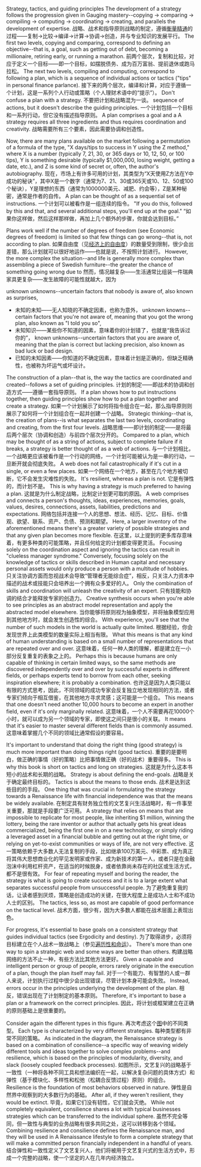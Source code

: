 Strategy,  tactics,  and  guiding principles The  development  of  a  strategy  follows  the  progression  given  in  Gauging mastery--copying -> comparing -> compiling -> computing -> coordinating  -> creating,  and  parallels  the  development  of  expertise. 
战略、战术和指导原则战略的制定，遵循[衡量精通]()的过程——复制->比较->编译->计算->协调->创造，并与专业知识的发展平行。
The  first  two  levels, copying and comparing, correspond to defining an objective--that is, a goal, such as  getting  out  of  debt,  becoming  a  millionaire,  retiring  early,  or  running  a marathon. 
前两个层次，复制和比较，对应于定义一个目标——即一个目标，如摆脱债务、成为百万富翁、提前退休或跑马拉松。
The  next  two  levels,  compiling  and  computing,  correspond  to following a plan, which is a sequence of individual actions or tactics ("tips" in personal  finance  parlance). 
接下来的两个层次，编译和计算，对应于遵循一个计划，这是一系列个人行动或策略（个人理财术语中的“提示”）。
Don't  confuse  a  plan  with  a  strategy. 
不要把计划和战略混为一谈。
sequence  of actions, but it  doesn't describe the guiding principles. 
一个计划包括一个目标和一系列行动，但它没有描述指导原则。
A  plan comprises a goal and a A  strategy  requires  all  three  ingredients  and  thus  requires coordination and creativity. 
战略需要所有三个要素，因此需要协调和创造性。

Now, there are many plans available on the market following a permutation of a formula of the type, "X days/tips to success in Y using the Z method," where X is a number (typically 7, 21, 30, or 365 days or 10, 12, 50, or 100 tips), Y is something  desirable  (typically  $1,000,000,  losing  weight,  getting  a  date,  etc.), and Z is some kind of secret or, often, the author's autobiography. 
现在，市场上有许多可用的计划，其类型为“X天使用Z方法在Y中成功的秘诀”，其中X是一个数字（通常为7、21、30或365天或10、12、50或100个秘诀），Y是理想的东西（通常为1000000美元、减肥、约会等），Z是某种秘密，通常是作者的自传。
A plan can be thought  of  as  a  sequential  set  of  instructions. 
一个计划可以被看作是一组连续的指令。
"If  you  do  this,  followed  by  this and that, and several additional steps, you'll end up at the goal." 
“如果你这样做，然后这样那样做，再加上几个额外的步骤，你就会达到目标。”

Plans work well if the number of degrees of freedom (see Economic degrees of freedom) is limited so that few things can go wrong--that is, not according to plan. 
如果自由度（见[经济上的自由度]()）的数量受到限制，很少会出差错，那么计划就可以很好地运作——也就是说，不按照计划进行。
However,  the  more  complex  the  situation--and  life  is  generally  more complex than assembling a piece of Swedish furniture--the greater the chance of something going wrong due to 
然而，情况越复杂——生活通常比组装一件瑞典家具更复杂——发生故障的可能性就越大，因为

unknown unknowns--uncertain factors that nobody is aware of, also known as surprises, 
- 未知的未知——无人知晓的不确定因素，也称为意外，
unknown  knowns--certain  factors  that  you're  not  aware  of,  meaning  that you got the wrong plan, also known as "I told you so", 
- 未知知识——某些你不知道的因素，意味着你的计划错了，也就是“我告诉过你的”，
known unknowns--uncertain factors that you are aware of, meaning that the plan is correct but lacking precision, also known as bad luck or bad design. 
- 已知的未知因素——你知道的不确定因素，意味着计划是正确的，但缺乏精确性，也被称为坏运气或坏设计。

The  construction  of  a  plan--that  is,  the  way  the  tactics  are  coordinated  and created--follows  a  set  of  guiding  principles. 
计划的制定——即战术的协调和创造方式——遵循一套指导原则。
If  a  plan  shows  how  to  put instructions  together,  then  guiding  principles  show  how  to  put  a  plan  together and  create  a  strategy. 
如果一个计划展示了如何将指令组合在一起，那么指导原则则展示了如何将一个计划组合在一起并创建一个战略。
Strategic thinking--that is, the creation of plans--is what separates the last two levels, coordinating and creating, from the first four levels. 
战略思维——即计划的制定——是将最后两个层次（协调和创造）与前四个层次分开的。
Compared to a plan, which may be thought of as a string of actions, subject to complete failure if it breaks, a strategy is better thought of as a web of actions. 
与一个计划相比，一个战略更应该被看作是一个行动的网络，一个计划可能被认为是一串的行动，一旦断开就会彻底失败。
A web does not fail catastrophically if it's cut in a single, or even a few places. 
如果一个网络在一个地方，甚至在几个地方被切断，它不会发生灾难性的失败。
It's resilient, whereas a plan is not. 
它是有弹性的，而计划不是。
This is why having a strategy is much preferred to  having  a  plan. 
这就是为什么制定战略，比制定计划更可取的原因。
A  web  comprises  and  connects  a  person's  thoughts,  ideas, experiences,  memories,  goals,  values,  desires,  connections,  assets,  liabilities, predictions  and  expectations. 
网络包括并连接一个人的思想、想法、经历、记忆、目标、价值观、欲望、联系、资产、负债、预测和期望。
Here,  a  larger  inventory  of  the  aforementioned means  there's  a  greater  variety  of  possible  strategies  and  that  any  given  plan becomes more flexible. 
在这里，以上提到的更多库存意味着，有更多种类的可能策略，并且任何给定的计划都变得更灵活。
Focusing solely on the coordination aspect and ignoring the  tactics  can  result  in  "clueless  manager  syndrome."  Conversely,  focusing solely  on  the  knowledge  of  tactics  or  skills  described  in  Human  capital  and necessary  personal  assets  would  only  produce  a  person  with  a  multitude  of hobbies. 
只关注协调方面而忽视战术会导致“管理者无能综合症”，相反，只关注人力资本中描述的战术或技能只会培养出一个拥有众多爱好的人。
Only  the  combination  of  skills  and  coordination  will  unleash  the creativity  of  an  expert. 
只有技能和协调的结合才能释放专家的创造力。
Creative  synthesis  occurs  when  you're  able  to  see principles as an abstract model representation and apply the abstracted model elsewhere. 
当你能够将原则视为抽象模型，并将抽象模型应用到其他地方时，就会发生创造性的综合。
With experience, you'll see that the number of such models in the world  is  actually  quite  limited. 
根据经验，你会发现世界上此类模型的数量实际上相当有限。
What  this  means  is  that  any  kind  of  human understanding is based on a small number of representations that are repeated over and over. 
这意味着，任何一种人类的理解，都是建立在一小部分反复重复的表象之上的。
Perhaps this is because humans are only capable of thinking in certain limited ways, so the same methods are discovered independently over and  over  by  successful  experts  in  different  fields,  or  perhaps  experts tend  to borrow  from  each  other,  seeking  inspiration  elsewhere;  it  is  probably  a combination. 
也许这是因为人类只能以有限的方式思考，因此，不同领域的成功专家会反复独立地发现相同的方法，或者专家们倾向于相互借鉴，在其他地方寻求灵感；这可能是一个组合。
This means that one doesn't need another 10,000 hours to become an expert in another field, even if it's only marginally related. 
这意味着，一个人不需要再花10000个小时，就可以成为另一个领域的专家，即使这之间只是很小的关联。
It means that it's easier to master several different fields than is commonly assumed. 
这意味着掌握几个不同的领域比通常假设的要容易。

It's important to understand that doing the right thing (good strategy) is much more important than doing things right (good tactics). 
重要的是要明白，做正确的事情（好的策略）比把事情做正确（好的战术）重要得多。
This is why this book is short on tactics and long on strategies. 
这就是为什么这本书短小的战术和长期的战略。
Strategy is about defining the end-goals. 
战略是关于确定最终目标的。
Tactics  is  about  the  means  to  those  ends. 
战术是达到这些目的的手段。
One  thing  that  was  crucial  in formulating the strategy towards a Renaissance life with financial independence was that the means be widely available. 
在制定具有财务独立性的文艺复兴生活战略时，有一件事至关重要，那就是手段要广泛可用。
A strategy that relies on means that are impossible to replicate for most people, like inheriting $1 million, winning the lottery,  being  the  rare  inventor  or  author  that  actually  gets  his  great  ideas commercialized, being the first one in on a new technology, or simply riding a leveraged asset in a financial bubble and getting out at the right time, or relying on yet-to-exist communities or ways of life, are not very effective. 
这一策略依赖于大多数人无法复制的手段，比如继承100万美元、中彩票、成为真正将其伟大思想商业化的罕见发明家或作家、成为新技术的第一人，或者只是在金融泡沫中利用杠杆资产，在适当的时候脱身，或者依靠尚未存在的社区或生活方式，都不是很有效。
For fear of repeating myself and boring the reader, the strategy is what is going to create success  and  it  is  to  a  large  extent  what  separates  successful  people  from unsuccessful  people. 
为了避免重复我的话，让读者感到厌烦，策略是创造成功的关键，在很大程度上是成功人士和不成功人士的区别。
The  tactics,  less  so,  as  most  are  capable  of  good performance on the tactical level. 
战术方面，很少有，因为大多数人都能在战术层面上表现出色。

For progress, it's essential to base goals on a consistent strategy that guides individual tactics (see Ergodicity and destiny). 
为了取得进步，必须将目标建立在个人战术一致战略上（参见[遍历性和命运]()）。
There's  more  than  one  way  to spin a strategic web and some ways are better than others. 
构建战略网络的方法不止一种，有些方法比其他方法更好。
Given a capable and intelligent person or group of people, errors rarely originate in the execution of a plan,  though  the  plan  itself  may  fail. 
对于一个有能力、有智慧的人或一群人来说，计划执行过程中很少会出现错误，尽管计划本身可能会失败。
Instead,  errors  occur  in  the  principles underlying the development of the plan. 
相反，错误出现在了计划制定的基本原则。
Therefore, it's important to base a plan or a framework on the correct principles. 
因此，将计划或框架建立在正确的原则基础上是很重要的。

Consider again the different types in this figure. 
再次考虑这个[图]()中的不同类型。
Each type is characterized by  very  different  strategies. 
每种类型都有非常不同的策略。
As  indicated  in  the  diagram,  the  Renaissance strategy is based on a combination of consilience--a specific way of weaving widely  different  tools  and  ideas  together  to  solve  complex  problems--and resilience, which is based on the principles of modularity, diversity, and slack (loosely  coupled  feedback  processes). 
如图所示，文艺复兴的战略基于一致性（一种将各种不同工具和想法编织在一起，以解决复杂问题的具体方式）和弹性（基于模块化、多样性和松弛（松耦合反馈过程）原则）的组合。
Resilience  is  the  foundation  of  most behaviors observed in nature. 
弹性是自然界中观察到的大多数行为的基础。
After all, if they weren't resilient, they would be extinct. 
毕竟，如果它们没有韧性，它们就会灭绝。
While not completely equivalent, consilience shares a lot with typical businesses  strategies  which  can  be  transferred  to  the  individual  sphere. 
虽然不完全等同，但一致性与典型的业务战略有很多共同之处，这可以转移到各个领域。
Combining resilience  and  consilience  defines  the  Renaissance  man,  and  they will be used in A  Renaissance  lifestyle  to  form  a  complete  strategy  that  will make a committed person financially independent in a handful of years. 
结合弹性和一致性定义了文艺复兴人，他们将被用于文艺复兴式的生活方式中，形成一个完整的战略，使一个坚定的人在几年内经济独立。
